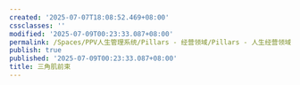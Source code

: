 ```yaml
---
created: '2025-07-07T18:08:52.469+08:00'
cssclasses: ''
modified: '2025-07-09T00:23:33.087+08:00'
permalink: /Spaces/PPV人生管理系统/Pillars - 经营领域/Pillars - 人生经营领域/运动/增肌减脂计划/肌肉部位库/肌肉库/三角肌前束.md
publish: true
published: '2025-07-09T00:23:33.087+08:00'
title: 三角肌前束
---
```


